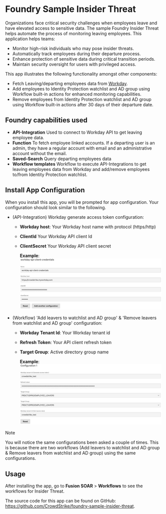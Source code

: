 # Foundry Sample Insider Threat

Organizations face critical security challenges when employees leave and have elevated access to sensitive data. 
The sample Foundry Insider Threat helps automate the process of monitoring leaving employees.
This application helps teams:

* Monitor high-risk individuals who may pose insider threats.
* Automatically track employees during their departure process.
* Enhance protection of sensitive data during critical transition periods.
* Maintain security oversight for users with privileged access.

This app illustrates the following functionality amongst other components:
* Fetch Leaving/departing employees data from [Workday](https://www.workday.com/).
* Add employees to Identity Protection watchlist and AD group using Workflow built-in actions for enhanced monitoring capabilities.
* Remove employees from Identity Protection watchlist and AD group using Workflow built-in actions after 30 days of their departure date.

## Foundry capabilities used

* **API-Integration** Used to connect to Workday API to get leaving employee data.
* **Function** To fetch employee linked accounts. If a departing user is an admin, they have a regular account with email and an administrative account without the email.
* **Saved-Search** Query departing employees data
* **Workflow templates** Workflow to execute API-Integrations to get leaving employees data from Workday and add/remove employees to/from Identity Protection watchlist.

## Install App Configuration

When you install this app, you will be prompted for app configuration. Your configuration should look similar to the following.
* (API-Integration) Workday generate access token configuration:
   * **Workday host**: Your Workday host name with protocol (https/http)
   * **ClientId** Your Workday API client Id
   * **ClientSecret** Your Workday API client secret

     **Example**:
     ![Workday API-Integration Configuration](images/workdayCreds.png)

* (Workflow) 'Add leavers to watchlist and AD group' & 'Remove leavers from watchlist and AD group' configuration:
   * **Workday Tenant Id**: Your Workday tenant id
   * **Refresh Token**: Your API client refresh token
   * **Target Group**: Active directory group name

     **Example**:
     ![Workflow Configuration](images/workflowConfig.png)

> [!NOTE]
>
> You will notice the same configurations been asked a couple of times. This is because there are two workflows (Add leavers to watchlist and AD group & Remove leavers from watchlist and AD group) using the same configurations.


## Usage

After installing the app, go to **Fusion SOAR** > **Workflows** to see the workflows for Insider Threat. 

The source code for this app can be found on GitHub: <https://github.com/CrowdStrike/foundry-sample-insider-threat>. 